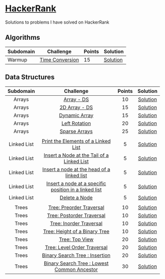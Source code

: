 # [HackerRank](https://www.hackerrank.com)

Solutions to problems I have solved on HackerRank


## Algorithms ##

| Subdomain | Challenge | Points | Solution |
|-----------|-----------|--------|----------|
| Warmup    |[Time Conversion](https://www.hackerrank.com/challenges/time-conversion)|15|    [Solution](https://github.com/tang68/HackerRank-Solutions/blob/master/Algorithms/Warmup/Time%20Conversion/Solution.java)    |




## Data Structures ##

| Subdomain | Challenge | Points | Solution |
|:---------:|:---------:|:------:|:--------:|
|Arrays| [Array - DS](https://www.hackerrank.com/challenges/arrays-ds) | 10 | [Solution](https://github.com/tang68/HackerRank-Solutions/blob/master/Data%20Structures/Arrays/Arrays%20-%20DS/Solution.java)|
| Arrays  | [2D Array - DS](https://www.hackerrank.com/challenges/2d-array)   |  15 | [Solution](https://github.com/tang68/HackerRank-Solutions/blob/master/Data%20Structures/Arrays/2D%20Array%20-%20DS/Solution.java)  |
| Arrays  | [Dynamic Array](https://www.hackerrank.com/challenges/dynamic-array)  | 15  | [Solution](https://github.com/tang68/HackerRank-Solutions/blob/master/Data%20Structures/Arrays/Dynamic%20Array/Solution.java)  |
| Arrays | [Left Rotation](https://www.hackerrank.com/challenges/array-left-rotation)  | 20  | [Solution](https://github.com/tang68/HackerRank-Solutions/blob/master/Data%20Structures/Arrays/Left%20Rotation/Solution.java)  |
| Arrays  |[Sparse Arrays](https://www.hackerrank.com/challenges/sparse-arrays)  | 25 | [Solution](https://github.com/tang68/HackerRank-Solutions/blob/master/Data%20Structures/Arrays/Sparse%20Array/Solution.java)  |
|   |   |   |   |
| Linked List | [Print the Elements of a Linked List](https://www.hackerrank.com/challenges/print-the-elements-of-a-linked-list)  | 5  |  [Solution](https://github.com/tang68/HackerRank-Solutions/blob/master/Data%20Structures/Linked%20List/Print%20the%20Elements%20of%20a%20Linked%20List/Solution.java) |
| Linked List  |[Insert a Node at the Tail of a Linked List](https://www.hackerrank.com/challenges/insert-a-node-at-the-tail-of-a-linked-list)   |  5 | [Solution](https://github.com/tang68/HackerRank-Solutions/blob/master/Data%20Structures/Linked%20List/Insert%20a%20Node%20at%20the%20Tail%20of%20a%20Linked%20List/Solution.java)  |
| Linked List  | [Insert a node at the head of a linked list](https://www.hackerrank.com/challenges/insert-a-node-at-the-head-of-a-linked-list)  | 5  | [Solution](https://github.com/tang68/HackerRank-Solutions/blob/master/Data%20Structures/Linked%20List/Insert%20a%20node%20at%20the%20head%20of%20a%20linked%20list/Solution.java)  |
| Linked List  | [Insert a node at a specific position in a linked list](https://www.hackerrank.com/challenges/insert-a-node-at-a-specific-position-in-a-linked-list)  | 5  | [Solution](https://github.com/tang68/HackerRank-Solutions/blob/master/Data%20Structures/Linked%20List/Insert%20a%20node%20at%20a%20specific%20position%20in%20a%20linked%20list/Solution.java)  |
| Linked List  | [Delete a Node](https://www.hackerrank.com/challenges/delete-a-node-from-a-linked-list)  | 5  | [Solution](https://github.com/tang68/HackerRank-Solutions/blob/master/Data%20Structures/Linked%20List/Delete%20a%20Node/Solution.java)  |
| | | | |
| Trees  | [Tree: Preorder Traversal](https://www.hackerrank.com/challenges/tree-preorder-traversal)  | 10  | [Solution](https://github.com/tang68/HackerRank-Solutions/blob/master/Data%20Structures/Trees/Tree-%20Preorder%20Traversal/Solution.java)  |
| Trees  | [Tree: Postorder Traversal](https://www.hackerrank.com/challenges/tree-postorder-traversal)  | 10  | [Solution](https://github.com/tang68/HackerRank-Solutions/blob/master/Data%20Structures/Trees/Tree-%20Post-%20order%20Traversal/Solution.java)  |
| Trees  | [Tree: Inorder Traversal](https://www.hackerrank.com/challenges/tree-inorder-traversal)  | 10  | [Solution](https://github.com/tang68/HackerRank-Solutions/tree/master/Data%20Structures/Trees/Tree-%20Inorder%20Traversal)  |
| Trees  | [Tree: Height of a Binary Tree](https://www.hackerrank.com/challenges/tree-height-of-a-binary-tree)  | 10  | [Solution](https://github.com/tang68/HackerRank-Solutions/blob/master/Data%20Structures/Trees/Tree-%20Height%20of%20a%20Binary%20Tree/%20Solution.java)  |
| Trees  | [Tree: Top View](https://www.hackerrank.com/challenges/tree-top-view)  | 20  | [Solution](https://github.com/tang68/HackerRank-Solutions/blob/master/Data%20Structures/Trees/Tree%20-%20Top%20View/Solution.java)  |
| Trees  | [Tree: Level Order Traversal](https://www.hackerrank.com/challenges/tree-level-order-traversal)  |  20 | [Solution](https://github.com/tang68/HackerRank-Solutions/blob/master/Data%20Structures/Trees/Tree-%20Level%20Order%20Traversal/Solution.java)  |
| Trees  | [Binary Search Tree : Insertion](https://www.hackerrank.com/challenges/binary-search-tree-insertion)  | 20  | [Solution](https://github.com/tang68/HackerRank-Solutions/blob/master/Data%20Structures/Trees/Binary%20Search%20Tree%20-%20Insertion/Solution.java)  |
| Trees  | [Binary Search Tree : Lowest Common Ancestor](https://www.hackerrank.com/challenges/binary-search-tree-lowest-common-ancestor)  | 30  | [Solution](https://github.com/tang68/HackerRank-Solutions/blob/master/Data%20Structures/Trees/Binary%20Search%20Tree%20-%20Lowest%20Common%20Ancestor/Solution.java)  |

